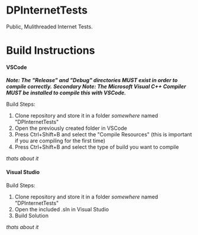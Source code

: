 # DPInternetTests
Public, Mulithreaded Internet Tests.

# Build Instructions

#### VSCode
***Note: The "Release" and "Debug" directories MUST exist in order to compile correctly.***
***Secondary Note: The Microsoft Visual C++ Compiler MUST be installed to compile this with VSCode.***

Build Steps:
1. Clone repository and store it in a folder _somewhere_ named "DPInternetTests"
2. Open the previously created folder in VSCode
3. Press Ctrl+Shift+B and select the "Compile Resources" (this is important if you are compiling for the first time)
4. Press Ctrl+Shift+B and select the type of build you want to compile

_thats about it_

#### Visual Studio
Build Steps:
1. Clone repository and store it in a folder _somewhere_ named "DPInternetTests"
2. Open the included .sln in Visual Studio
3. Build Solution

_thats about it_
